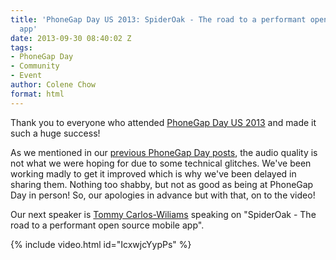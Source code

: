 ```yaml
---
title: 'PhoneGap Day US 2013: SpiderOak - The road to a performant open source mobile
  app'
date: 2013-09-30 08:40:02 Z
tags:
- PhoneGap Day
- Community
- Event
author: Colene Chow
format: html
---
```


Thank you to everyone who attended [PhoneGap Day US 2013](http://pgday.phonegap.com/us2013) and made it such a huge success!

As we mentioned in our [previous PhoneGap Day posts](http://phonegap.com/blog/tag/phonegap-day/), the audio quality is not what we were hoping for due to some technical glitches. We've been working madly to get it improved which is why we've been delayed in sharing them. Nothing too shabby, but not as good as being at PhoneGap Day in person! So, our apologies in advance but with that, on to the video!

Our next speaker is [Tommy Carlos-Wiliams](http://twitter.com/therealdevgeeks) speaking on "SpiderOak - The road to a performant open source mobile app".

{% include video.html id="IcxwjcYypPs" %}

